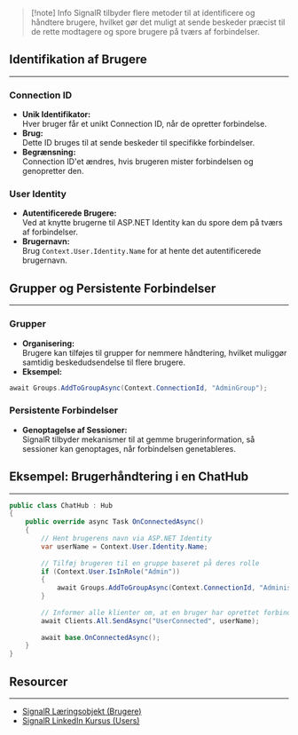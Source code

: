 
> [!note] Info
SignalR tilbyder flere metoder til at identificere og håndtere brugere, hvilket gør det muligt at sende beskeder præcist til de rette modtagere og spore brugere på tværs af forbindelser.

## Identifikation af Brugere
---
### Connection ID
- **Unik Identifikator:**  
  Hver bruger får et unikt Connection ID, når de opretter forbindelse.
- **Brug:**  
  Dette ID bruges til at sende beskeder til specifikke forbindelser.
- **Begrænsning:**  
  Connection ID'et ændres, hvis brugeren mister forbindelsen og genopretter den.

### User Identity
- **Autentificerede Brugere:**  
  Ved at knytte brugerne til ASP.NET Identity kan du spore dem på tværs af forbindelser.
- **Brugernavn:**  
  Brug `Context.User.Identity.Name` for at hente det autentificerede brugernavn.
  


## Grupper og Persistente Forbindelser
---
### Grupper
- **Organisering:**  
  Brugere kan tilføjes til grupper for nemmere håndtering, hvilket muliggør samtidig beskedudsendelse til flere brugere.
- **Eksempel:**  
```csharp
await Groups.AddToGroupAsync(Context.ConnectionId, "AdminGroup");
```

### Persistente Forbindelser
- **Genoptagelse af Sessioner:**  
    SignalR tilbyder mekanismer til at gemme brugerinformation, så sessioner kan genoptages, når forbindelsen genetableres.


## Eksempel: Brugerhåndtering i en ChatHub
---
```csharp
public class ChatHub : Hub
{
    public override async Task OnConnectedAsync()
    {
        // Hent brugerens navn via ASP.NET Identity
        var userName = Context.User.Identity.Name;
        
        // Tilføj brugeren til en gruppe baseret på deres rolle
        if (Context.User.IsInRole("Admin"))
        {
            await Groups.AddToGroupAsync(Context.ConnectionId, "Administrators");
        }
        
        // Informer alle klienter om, at en bruger har oprettet forbindelse
        await Clients.All.SendAsync("UserConnected", userName);
        
        await base.OnConnectedAsync();
    }
}
```

## Resourcer
---
- [SignalR Læringsobjekt (Brugere)](https://scorm.itslearning.com/data/3289/C20150/ims_import_42/scormcontent/index.html#/lessons/AaHIbxOZIEeb61ZxGWNmOpdNgZQTuseN)
- [SignalR LinkedIn Kursus (Users)](https://www.linkedin.com/learning/learning-signalr-with-asp-dot-net-core/users-and-authentication?resume=false&u=57075649)
